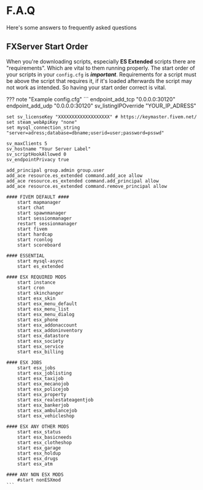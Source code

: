 # F.A.Q

Here's some answers to frequently asked questions

## FXServer Start Order

When you're downloading scripts, especially **ES Extended** scripts there are "requirements". Which are vital to them running properly. The start order of your scripts in your `config.cfg` is _**important**_. Requirements for a script must be above the script that requires it, if it's loaded afterwards the script may not work as intended. So having your start order correct is vital.

??? note "Example config.cfg"
    ```
    endpoint_add_tcp "0.0.0.0:30120"
    endpoint_add_udp "0.0.0.0:30120"
    sv_listingIPOverride "YOUR_IP_ADRESS"

    set sv_licenseKey "XXXXXXXXXXXXXXXXXXX" # https://keymaster.fivem.net/
    set steam_webApiKey "none"
    set mysql_connection_string "server=adress;database=dbname;userid=user;password=psswd"

    sv_maxClients 5
    sv_hostname "Your Server Label"
    sv_scriptHookAllowed 0
    sv_endpointPrivacy true

    add_principal group.admin group.user
    add_ace resource.es_extended command.add_ace allow
    add_ace resource.es_extended command.add_principal allow
    add_ace resource.es_extended command.remove_principal allow

    #### FIVEM DEFAULT ####
        start mapmanager
        start chat
        start spawnmanager
        start sessionmanager
        restart sessionmanager
        start fivem
        start hardcap
        start rconlog
        start scoreboard

    #### ESSENTIAL
        start mysql-async
        start es_extended

    #### ESX REQUIRED MODS
        start instance
        start cron
        start skinchanger
        start esx_skin
        start esx_menu_default
        start esx_menu_list
        start esx_menu_dialog
        start esx_phone
        start esx_addonaccount
        start esx_addoninventory
        start esx_datastore
        start esx_society
        start esx_service
        start esx_billing

    #### ESX JOBS
        start esx_jobs
        start esx_joblisting
        start esx_taxijob
        start esx_mecanojob
        start esx_policejob
        start esx_property
        start esx_realestateagentjob
        start esx_bankerjob
        start esx_ambulancejob
        start esx_vehicleshop

    #### ESX ANY OTHER MODS
        start esx_status
        start esx_basicneeds
        start esx_clotheshop
        start esx_garage
        start esx_holdup
        start esx_drugs
        start esx_atm

    #### ANY NON ESX MODS
        #start nonESXmod
    ```
